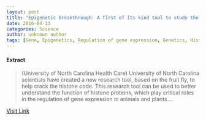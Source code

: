 ```yaml
---
layout: post
title: "Epigenetic breakthrough: A first of its kind tool to study the histone code"
date: 2016-04-13
categories: Science
author: unknown author
tags: [Gene, Epigenetics, Regulation of gene expression, Genetics, Histone, Cellular differentiation, Biology, Cell (biology), Organism, Cancer, Protein, Drosophila melanogaster, Life sciences, Organisms, Molecular biology, Biotechnology, Biochemistry]
---
```





#### Extract
>(University of North Carolina Health Care) University of North Carolina scientists have created a new research tool, based on the fruit fly, to help crack the histone code.  This research tool can be used to better understand the function of histone proteins, which play critical roles in the regulation of gene expression in animals and plants....



[Visit Link](http://www.eurekalert.org/pub_releases/2015-02/uonc-eba021015.php)


